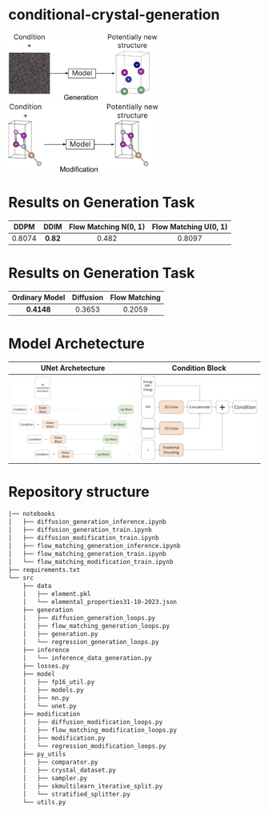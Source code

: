 # conditional-crystal-generation

<p float="left">
    <img src="images/generation.jpeg" alt="drawing" width="300"/>
    <img src="images/modification.jpeg" alt="drawing" width="300"/>
</p>


# Results on Generation Task
| DDPM               | DDIM      | Flow Matching N(0, 1) |  Flow Matching U(0, 1) |
| :----------------: | :-------: | :-------------------: | :--------------------: |
| 0.8074             | **0.82**  | 0.482                 | 0.8097                 |

# Results on Generation Task
| Ordinary Model | Diffusion   | Flow Matching |
| :------------: | :---------: | :-----------: |
| **0.4148**         | 0.3653  | 0.2059        |


# Model Archetecture

UNet Archetecture            |  Condition Block
:---------------------------:|:-------------------------:
<img src="images/UNet_archetecture.jpg" alt="drawing" width="400"/>|<img src="images/condition_block_archetecture.jpg" alt="drawing" width="400"/>


# Repository structure
```
|── notebooks
│   ├── diffusion_generation_inference.ipynb
│   ├── diffusion_generation_train.ipynb
│   ├── diffusion_modification_train.ipynb
│   ├── flow_matching_generation_inference.ipynb
│   ├── flow_matching_generation_train.ipynb
│   └── flow_matching_modification_train.ipynb
├── requirements.txt
└── src
    ├── data
    │   ├── element.pkl
    │   └── elemental_properties31-10-2023.json
    ├── generation
    │   ├── diffusion_generation_loops.py
    │   ├── flow_matching_generation_loops.py
    │   ├── generation.py
    │   └── regression_generation_loops.py
    ├── inference
    │   └── inference_data_generation.py
    ├── losses.py
    ├── model
    │   ├── fp16_util.py
    │   ├── models.py
    │   ├── nn.py
    │   └── unet.py
    ├── modification
    │   ├── diffusion_modification_loops.py
    │   ├── flow_matching_modification_loops.py
    │   ├── modification.py
    │   └── regression_modification_loops.py
    ├── py_utils
    │   ├── comparator.py
    │   ├── crystal_dataset.py
    │   ├── sampler.py
    │   ├── skmultilearn_iterative_split.py
    │   └── stratified_splitter.py
    └── utils.py

```
